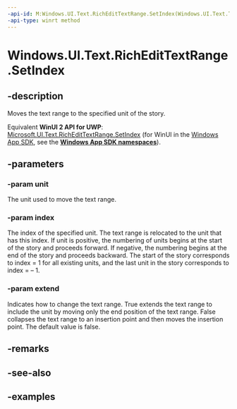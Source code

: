 ```yaml
---
-api-id: M:Windows.UI.Text.RichEditTextRange.SetIndex(Windows.UI.Text.TextRangeUnit,System.Int32,System.Boolean)
-api-type: winrt method
---
```


<!-- Method syntax.
public void RichEditTextRange.SetIndex(TextRangeUnit unit, Int32 index, Boolean extend)
-->

# Windows.UI.Text.RichEditTextRange.SetIndex

## -description

Moves the text range to the specified unit of the story.

Equivalent **WinUI 2 API for UWP**: [Microsoft.UI.Text.RichEditTextRange.SetIndex](/windows/winui/api/microsoft.ui.text.richedittextrange.setindex) (for WinUI in the [Windows App SDK](/windows/apps/windows-app-sdk/), see the **[Windows App SDK namespaces](/windows/windows-app-sdk/api/winrt/)**).

## -parameters
### -param unit

The unit used to move the text range.

### -param index

The index of the specified unit. The text range is relocated to the unit that has this index. If unit is positive, the numbering of units begins at the start of the story and proceeds forward. If negative, the numbering begins at the end of the story and proceeds backward. The start of the story corresponds to index = 1 for all existing units, and the last unit in the story corresponds to index = – 1.

### -param extend

Indicates how to change the text range. True extends the text range to include the unit by moving only the end position of the text range. False collapses the text range to an insertion point and then moves the insertion point. The default value is false.

## -remarks

## -see-also

## -examples

